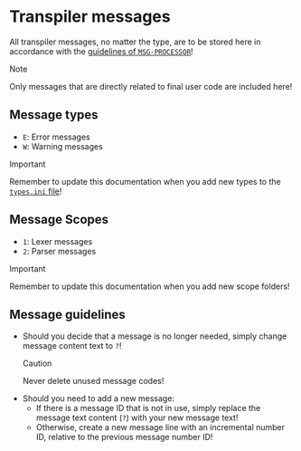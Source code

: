 # Transpiler messages

All transpiler messages, no matter the type, are to be stored here in accordance with the
[guidelines of `MSG-PROCESSOR`](./../../tools/msg-processor/README.md)!

> [!NOTE]
> Only messages that are directly related to final user code are included here!

## Message types

- `E`: Error messages
- `W`: Warning messages

> [!IMPORTANT]
> Remember to update this documentation when you add new types to the [`types.ini` file](./types.ini)!

## Message Scopes

- `1`: Lexer messages
- `2`: Parser messages

> [!IMPORTANT]
> Remember to update this documentation when you add new scope folders!

## Message guidelines

- Should you decide that a message is no longer needed, simply change message content text to `?`!
  > [!CAUTION]
  > Never delete unused message codes!
- Should you need to add a new message:
  - If there is a message ID that is not in use, simply replace the message text content (`?`) with your new
    message text!
  - Otherwise, create a new message line with an incremental number ID, relative to the previous message number ID!
